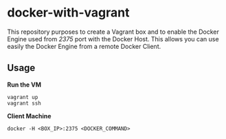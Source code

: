 # docker-with-vagrant

This repository purposes to create a Vagrant box and to enable the Docker Engine used from _2375_ port with the Docker Host. This allows you can use easily the Docker Engine from a remote Docker Client.

## Usage

**Run the VM**
```shell
vagrant up
vagrant ssh
```

**Client Machine**

```shell
docker -H <BOX_IP>:2375 <DOCKER_COMMAND>
```
